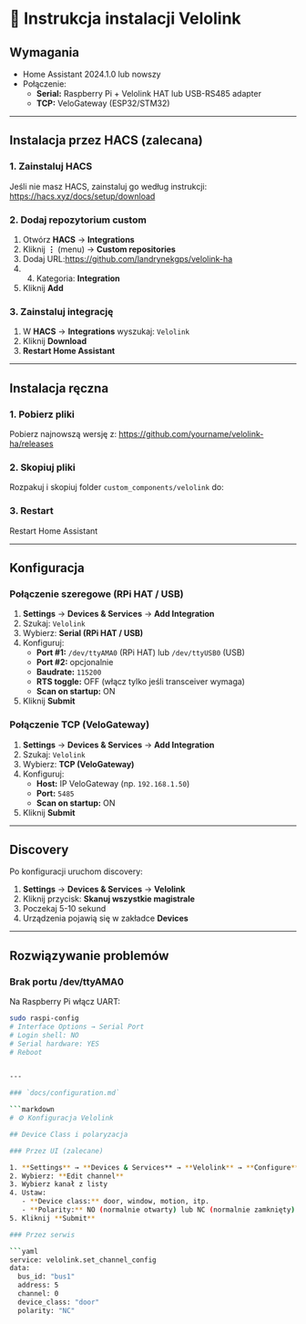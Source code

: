 # 📖 Instrukcja instalacji Velolink

## Wymagania

- Home Assistant 2024.1.0 lub nowszy
- Połączenie:
  - **Serial:** Raspberry Pi + Velolink HAT lub USB-RS485 adapter
  - **TCP:** VeloGateway (ESP32/STM32)

---

## Instalacja przez HACS (zalecana)

### 1. Zainstaluj HACS

Jeśli nie masz HACS, zainstaluj go według instrukcji: https://hacs.xyz/docs/setup/download

### 2. Dodaj repozytorium custom

1. Otwórz **HACS** → **Integrations**
2. Kliknij **⋮** (menu) → **Custom repositories**
3. Dodaj URL:https://github.com/landrynekgps/velolink-ha
4. 4. Kategoria: **Integration**
5. Kliknij **Add**

### 3. Zainstaluj integrację

1. W **HACS** → **Integrations** wyszukaj: `Velolink`
2. Kliknij **Download**
3. **Restart Home Assistant**

---

## Instalacja ręczna

### 1. Pobierz pliki

Pobierz najnowszą wersję z: https://github.com/yourname/velolink-ha/releases

### 2. Skopiuj pliki

Rozpakuj i skopiuj folder `custom_components/velolink` do:

### 3. Restart

Restart Home Assistant

---

## Konfiguracja

### Połączenie szeregowe (RPi HAT / USB)

1. **Settings** → **Devices & Services** → **Add Integration**
2. Szukaj: `Velolink`
3. Wybierz: **Serial (RPi HAT / USB)**
4. Konfiguruj:
   - **Port #1:** `/dev/ttyAMA0` (RPi HAT) lub `/dev/ttyUSB0` (USB)
   - **Port #2:** opcjonalnie
   - **Baudrate:** `115200`
   - **RTS toggle:** OFF (włącz tylko jeśli transceiver wymaga)
   - **Scan on startup:** ON
5. Kliknij **Submit**

### Połączenie TCP (VeloGateway)

1. **Settings** → **Devices & Services** → **Add Integration**
2. Szukaj: `Velolink`
3. Wybierz: **TCP (VeloGateway)**
4. Konfiguruj:
   - **Host:** IP VeloGateway (np. `192.168.1.50`)
   - **Port:** `5485`
   - **Scan on startup:** ON
5. Kliknij **Submit**

---

## Discovery

Po konfiguracji uruchom discovery:

1. **Settings** → **Devices & Services** → **Velolink**
2. Kliknij przycisk: **Skanuj wszystkie magistrale**
3. Poczekaj 5-10 sekund
4. Urządzenia pojawią się w zakładce **Devices**

---

## Rozwiązywanie problemów

### Brak portu /dev/ttyAMA0

Na Raspberry Pi włącz UART:

```bash
sudo raspi-config
# Interface Options → Serial Port
# Login shell: NO
# Serial hardware: YES
# Reboot


---

### `docs/configuration.md`

```markdown
# ⚙️ Konfiguracja Velolink

## Device Class i polaryzacja

### Przez UI (zalecane)

1. **Settings** → **Devices & Services** → **Velolink** → **Configure**
2. Wybierz: **Edit channel**
3. Wybierz kanał z listy
4. Ustaw:
   - **Device class:** door, window, motion, itp.
   - **Polarity:** NO (normalnie otwarty) lub NC (normalnie zamknięty)
5. Kliknij **Submit**

### Przez serwis

```yaml
service: velolink.set_channel_config
data:
  bus_id: "bus1"
  address: 5
  channel: 0
  device_class: "door"
  polarity: "NC"
